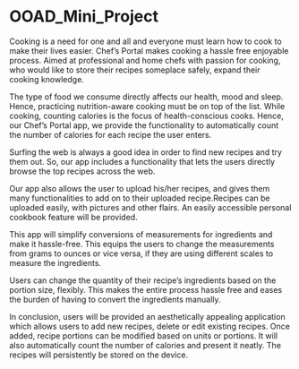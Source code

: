 # OOAD_Mini_Project

Cooking is a need for one and all and everyone must learn how to cook to make their lives easier. Chef’s Portal makes cooking a hassle free enjoyable process. Aimed at professional and home chefs with passion for cooking, who would like to store their recipes someplace safely, expand their cooking knowledge.

The type of food we consume directly affects our health, mood and sleep. Hence, practicing nutrition-aware cooking must be on top of the list. While cooking, counting calories is the focus of health-conscious cooks. Hence, our Chef’s Portal app, we provide the functionality to automatically count the number of calories for each recipe the user enters.

Surfing the web is always a good idea in order to find new recipes and try them out. So, our app includes a functionality that lets the users directly browse the top recipes across the web.

Our app also allows the user to upload his/her recipes, and gives them many functionalities to add on to their uploaded recipe.Recipes can be uploaded easily, with pictures and other flairs. An easily accessible personal cookbook feature will be provided. 

This app will simplify conversions of measurements for ingredients and make it hassle-free. This equips the users to change the measurements from grams to ounces or vice versa, if they are using different scales to measure the ingredients.

 Users can change the quantity of their recipe’s ingredients based on the portion size, flexibly. This makes the entire process hassle free and eases the burden of having to convert the ingredients manually. 

In conclusion, users will be provided an aesthetically appealing application which allows users to add new recipes, delete or edit existing recipes. Once added, recipe portions can be modified based on units or portions. It will also automatically count the number of calories and present it neatly. The recipes will persistently be stored on the device.
